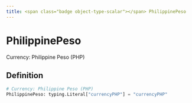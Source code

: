 ```yaml
---
title: <span class="badge object-type-scalar"></span> PhilippinePeso
---
```

# <span class="badge object-type-scalar"></span> PhilippinePeso

Currency: Philippine Peso (PHP)

## Definition

```python
# Currency: Philippine Peso (PHP)
PhilippinePeso: typing.Literal["currencyPHP"] = "currencyPHP"
```
